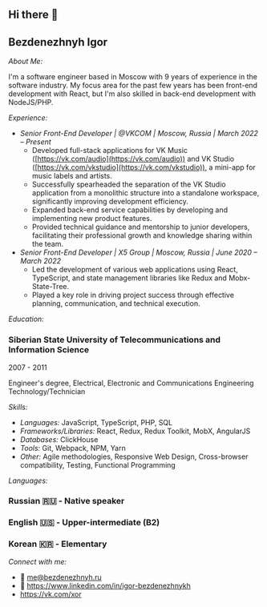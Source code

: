 ## Hi there 👋


## Bezdenezhnyh Igor

*About Me:*

I'm a software engineer based in Moscow with 9 years of experience in the software industry. My focus area for the past few years has been front-end development with React, but I'm also skilled in back-end development with NodeJS/PHP.

*Experience:*

* *Senior Front-End Developer | @VKCOM | Moscow, Russia | March 2022 – Present*
    * Developed full-stack applications for VK Music ([https://vk.com/audio](https://vk.com/audio)) and VK Studio ([https://vk.com/vkstudio](https://vk.com/vkstudio)), a mini-app for music labels and artists.
    * Successfully spearheaded the separation of the VK Studio application from a monolithic structure into a standalone workspace, significantly improving development efficiency.
    * Expanded back-end service capabilities by developing and implementing new product features.
    * Provided technical guidance and mentorship to junior developers, facilitating their professional growth and knowledge sharing within the team.
* *Senior Front-End Developer | X5 Group | Moscow, Russia | June 2020 – March 2022*
    * Led the development of various web applications using React, TypeScript, and state management libraries like Redux and Mobx-State-Tree.
    * Played a key role in driving project success through effective planning, communication, and technical execution.

*Education:*

### **Siberian State University of Telecommunications and Information Science**

2007 - 2011

Engineer's degree, Electrical, Electronic and Communications Engineering
Technology/Technician

*Skills:*

* *Languages:* JavaScript, TypeScript, PHP, SQL
* *Frameworks/Libraries:* React, Redux, Redux Toolkit, MobX, AngularJS
* *Databases:* ClickHouse
* *Tools:* Git, Webpack, NPM, Yarn
* *Other:* Agile methodologies, Responsive Web Design, Cross-browser compatibility, Testing, Functional Programming

*Languages:*

### Russian 🇷🇺 - Native speaker

### English 🇺🇸 - Upper-intermediate (B2)

### Korean 🇰🇷 - Elementary

*Connect with me:*

* 📧 me@bezdenezhnyh.ru
* 🔗 https://www.linkedin.com/in/igor-bezdenezhnykh
* https://vk.com/xor

